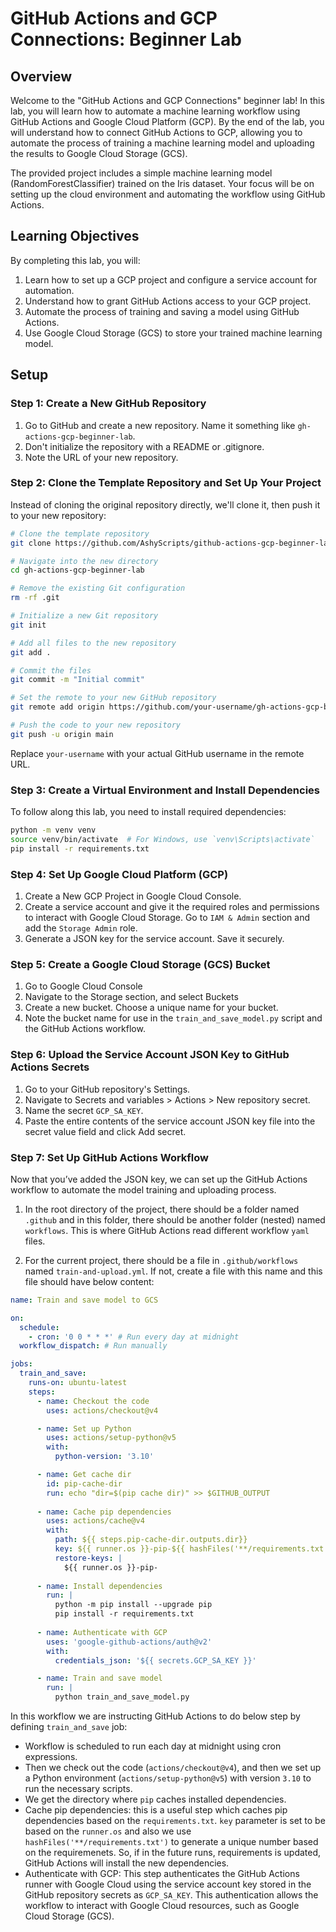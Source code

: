 # GitHub Actions and GCP Connections: Beginner Lab

## Overview
Welcome to the "GitHub Actions and GCP Connections" beginner lab! In this lab, you will learn how to automate a machine learning workflow using GitHub Actions and Google Cloud Platform (GCP). By the end of the lab, you will understand how to connect GitHub Actions to GCP, allowing you to automate the process of training a machine learning model and uploading the results to Google Cloud Storage (GCS).

The provided project includes a simple machine learning model (RandomForestClassifier) trained on the Iris dataset. Your focus will be on setting up the cloud environment and automating the workflow using GitHub Actions.

## Learning Objectives
By completing this lab, you will:

1. Learn how to set up a GCP project and configure a service account for automation.
2. Understand how to grant GitHub Actions access to your GCP project.
3. Automate the process of training and saving a model using GitHub Actions.
4. Use Google Cloud Storage (GCS) to store your trained machine learning model.

## Setup

### Step 1: Create a New GitHub Repository
1. Go to GitHub and create a new repository. Name it something like `gh-actions-gcp-beginner-lab`.
2. Don't initialize the repository with a README or .gitignore.
3. Note the URL of your new repository.

### Step 2: Clone the Template Repository and Set Up Your Project
Instead of cloning the original repository directly, we'll clone it, then push it to your new repository:

```bash
# Clone the template repository
git clone https://github.com/AshyScripts/github-actions-gcp-beginner-lab.git

# Navigate into the new directory
cd gh-actions-gcp-beginner-lab

# Remove the existing Git configuration
rm -rf .git

# Initialize a new Git repository
git init

# Add all files to the new repository
git add .

# Commit the files
git commit -m "Initial commit"

# Set the remote to your new GitHub repository
git remote add origin https://github.com/your-username/gh-actions-gcp-beginner-lab.git

# Push the code to your new repository
git push -u origin main
```

Replace `your-username` with your actual GitHub username in the remote URL.

### Step 3: Create a Virtual Environment and Install Dependencies
To follow along this lab, you need to install required dependencies:

```bash
python -m venv venv
source venv/bin/activate  # For Windows, use `venv\Scripts\activate`
pip install -r requirements.txt
```

### Step 4: Set Up Google Cloud Platform (GCP)
1. Create a New GCP Project in Google Cloud Console. 
2. Create a service account and give it the required roles and permissions to interact with Google Cloud Storage. Go to `IAM & Admin` section and add the `Storage Admin` role.
3. Generate a JSON key for the service account. Save it securely.

### Step 5: Create a Google Cloud Storage (GCS) Bucket
1. Go to Google Cloud Console
2. Navigate to the Storage section, and select Buckets
3. Create a new bucket. Choose a unique name for your bucket.
4. Note the bucket name for use in the `train_and_save_model.py` script and the GitHub Actions workflow.

### Step 6: Upload the Service Account JSON Key to GitHub Actions Secrets
1. Go to your GitHub repository's Settings.
2. Navigate to Secrets and variables > Actions > New repository secret.
3. Name the secret `GCP_SA_KEY`.
4. Paste the entire contents of the service account JSON key file into the secret value field and click Add secret.

### Step 7: Set Up GitHub Actions Workflow
Now that you’ve added the JSON key, we can set up the GitHub Actions workflow to automate the model training and uploading process.

1. In the root directory of the project, there should be a folder named `.github` and in this folder, there should be another folder (nested) named `workflows`. This is where GitHub Actions read different workflow `yaml` files. 

2. For the current project, there should be a file in `.github/workflows` named `train-and-upload.yml`. If not, create a file with this name and this file should have below content:

```yaml
name: Train and save model to GCS

on:
  schedule:
    - cron: '0 0 * * *' # Run every day at midnight
  workflow_dispatch: # Run manually

jobs:
  train_and_save:
    runs-on: ubuntu-latest
    steps:
      - name: Checkout the code
        uses: actions/checkout@v4

      - name: Set up Python
        uses: actions/setup-python@v5
        with:
          python-version: '3.10'

      - name: Get cache dir 
        id: pip-cache-dir
        run: echo "dir=$(pip cache dir)" >> $GITHUB_OUTPUT
      
      - name: Cache pip dependencies
        uses: actions/cache@v4
        with:
          path: ${{ steps.pip-cache-dir.outputs.dir}}
          key: ${{ runner.os }}-pip-${{ hashFiles('**/requirements.txt') }}
          restore-keys: |
            ${{ runner.os }}-pip-
      
      - name: Install dependencies
        run: |
          python -m pip install --upgrade pip
          pip install -r requirements.txt
      
      - name: Authenticate with GCP
        uses: 'google-github-actions/auth@v2'
        with:
          credentials_json: '${{ secrets.GCP_SA_KEY }}'

      - name: Train and save model
        run: |
          python train_and_save_model.py
```
 In this workflow we are instructing GitHub Actions to do below step by defining `train_and_save` job:
 
 - Workflow is scheduled to run each day at midnight using cron expressions.
 - Then we check out the code (`actions/checkout@v4`), and then we set up a Python environment (`actions/setup-python@v5`) with version `3.10` to run the necessary scripts.
 - We get the directory where `pip` caches installed dependencies. 
- Cache pip dependencies: this is a useful step which caches pip dependencies based on the `requirements.txt`. `key` parameter is set to be based on the `runner.os` and also we use `hashFiles('**/requirements.txt')` to generate a unique number based on the requiremenets. So, if in the future runs, requirements is updated, GitHub Actions will install the new dependencies. 
- Authenticate with GCP: This step authenticates the GitHub Actions runner with Google Cloud using the service account key stored in the GitHub repository secrets as `GCP_SA_KEY`. This authentication allows the workflow to interact with Google Cloud resources, such as Google Cloud Storage (GCS).
